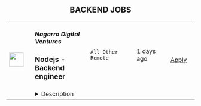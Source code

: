 <div align="center"><h2>BACKEND JOBS</h2></div><table><tr>
                <td width="100" height="100" rowspan="2">
                    <img src="https://wwr-pro.s3.amazonaws.com/logos/0081/6209/logo.gif" width="38px" height="auto">
                </td>
                <td width="300">
                    <h5>Nagarro Digital Ventures</h5>
                    <h3> Nodejs - Backend engineer</h3>
                </td>
                <td width="300">
                    <code>All Other Remote</code>
                </td>
                <td width="200">
                <text>1 days ago</text>
                </td>
                <td width="100" rowspan="2">
                <a href="https://weworkremotely.com/listings/nagarro-digital-ventures-nodejs-backend-engineer" align="right" target="_blank">Apply</a>
                </td>
            </tr>
            <tr>
                <td colspan="3">
                <details><summary>Description</summary>
                <img src="https://we-work-remotely.imgix.net/logos/0081/6209/logo.gif?ixlib=rails-4.0.0&w=50&h=50&dpr=2&fit=fill&auto=compress" />

<p>
  <strong>Headquarters:</strong> United States
    <br /><strong>URL:</strong> <a href="https://www.nagarro.com">https://www.nagarro.com</a>
</p>

<p>👋🏼 We're Nagarro.<br><br>We are a Digital Product Engineering company that is scaling engineering in 2022 in a big way! We build products and experiences that inspire, excite, and delight. We work at scale — across all devices and digital mediums, and our people exist everywhere in the world (in 28 countries, to be exact). We're looking for a full-time Software engineer to join our Digital Ventures business unit that brings our incredible software product experience to larger companies like Verizon, Google, Twitter, Sony, L'Oréal — and we do this all with a fully remote team. That's where you come in. We are growing our team of Product engineering experts, and we're looking for people who share our passion for building software people love.</p>
<p><strong>Requirements</strong></p>
<p>As a Backend Engineer you will be expected to be a full life cycle engineer, and also perform peer code reviews and work collaboratively with your team and across teams to drive initiatives/features. This is a hands-on position where you will do everything from designing and building components and cutting-edge features to formulating strategy and direction within the project. You need to not only be a top developer with solid programming skills and a stellar record of delivery but also excel at communication and customer obsession. You are expected to be independent yet collaborative ensuring that your deliverables fit into the overall team's commitments.  </p>
<p><br></p>
<p><strong><strong>Ideally, you will have</strong> </strong></p>
<ul> <li>Solid computer science fundamentals </li> <li>Extensive experience in building backend systems </li> <li>In-depth knowledge of JavaScript and Nodejs </li> <li>Experience with relational databases such as PostgreSQL or MySQL </li> <li>Experience working on and/or with containerization technologies such as Docker, and Kubernetes </li> <li>Familiar with cloud services platforms such as AWS, GCP, or Azure </li> <li>Experience in using and administering *nix systems like GNU/Linux &amp; Mac OS X. </li> <li>5+ years of professional programming experience with a proven track record of on-time delivery </li> <li>Proficient with programming paradigms such as functional, object-oriented, and procedural </li> <li>Write better, generalised and testable code </li> <li>Have <a href="https://twitter.com/aatifh/status/1185200527681830913?s=20" class="external">entrepreneurial mindset</a> </li> <li>Some exposure to functional programming is a plus </li> </ul>
<p><br></p>
<p><strong>Benefits</strong></p>
<ul> <li>An exciting engineering career with a growing company </li> <li>Work on some exciting and challenging projects </li> <li>Competitive salary and bonuses packages. </li> <li>Work from anywhere (yes, even after covid) </li> <li>We care about having a fantastic culture optimized for doing our best as a team and individuals (not just lip-service). </li> <li>No middle managers - we love non-pyramid-style management hierarchy </li> </ul>

<p><strong>To apply:</strong> <a href="https://weworkremotely.com/remote-jobs/nagarro-digital-ventures-nodejs-backend-engineer">https://weworkremotely.com/remote-jobs/nagarro-digital-ventures-nodejs-backend-engineer</a></p>

                </details>
                </td>
            </tr>,<tr>
                <td width="100" height="100" rowspan="2">
                    <img src="https://weworkremotely.com/assets/IsotypeV2-1ebe3dd57673f3e8d02b7490bc0faaef55d6a95d3a4aaf17298bd3ed503ae7fe.svg" width="38px" height="auto">
                </td>
                <td width="300">
                    <h5>Argyle</h5>
                    <h3> Backend Engineer</h3>
                </td>
                <td width="300">
                    <code>Back-End Programming</code>
                </td>
                <td width="200">
                <text>64 days ago</text>
                </td>
                <td width="100" rowspan="2">
                <a href="https://weworkremotely.com/remote-jobs/argyle-backend-engineer" align="right" target="_blank">Apply</a>
                </td>
            </tr>
            <tr>
                <td colspan="3">
                <details><summary>Description</summary>
                

<p>
  <strong>Headquarters:</strong> Remote
    <br /><strong>URL:</strong> <a href="https://argyle.com/">https://argyle.com/</a>
</p>

<div>
<br>Argyle is a fast-growing, remote-first Series B startup solving a systemic data problem.<br><br>
</div><div>
<br>Underneath the consumer finance industry’s decisions and processes is static, analog documentation—things like credit reports and paystubs—designed decades ago for a world that no longer exists. Meanwhile, credit bureaus buy, move, store, and sell consumers’ data without their knowledge or consent.<br><br>
</div><div>
<br>The result? A labyrinth of manual workflows and shortsighted underwriting models that obstruct financial access, compound operational costs, and impede innovation.<br><br>
</div><div>
<br>The solution is Argyle. We’re a real-time income data platform that lets our end-users instantly connect their employment records to apps and websites, so they can access and qualify for the financial resources they need to get ahead. Providers benefit from streamlined workflows and enhanced visibility that reduce costs and risk across the user journey.<br><br>
</div><div>
<br>Our mission is to give consumers the means to exercise ownership over their income, employment, and identity data in order to create a more equal, efficient, and effective financial system for everybody.<br><br>
</div><div>
<br>If you’re looking to join a fun and ambitious group of people working remotely across dozens of countries, apply today.<br><br>
</div><div>
<strong><br>About the team<br></strong><br>
</div><div>
<br>The Systems Build at Argyle focuses on creating a modern architecture and software development practice to support rapid feature development. To join the team, you will have a strong software engineering background, have worked on systems with stringent uptime and security requirements, and may have led teams of engineers.<br><br>
</div><div>
<strong><br>What will you do?<br></strong><br>
</div><ul>
<li>Design, build and maintain APIs, services, and systems across Argyle's engineering teams</li>
<li>Debug production issues across services and multiple levels of the stack</li>
<li>Work with engineers across the company to build new features at large-scale</li>
</ul><div>
<strong><br>You will also be involved in<br></strong><br>
</div><ul>
<li>Managing k8s clusters with GitOps driven approach</li>
<li>Operating databases with large datasets</li>
<li>Concurrent systems programming</li>
</ul><div>
<strong><br>What are we looking for?<br></strong><br>
</div><ul>
<li>Experience and a big passion for API design, scalability, performance, and end-to-end ownership</li>
<li>Strong experience in Java</li>
<li>Experience with Event-Driven Architecture</li>
<li>You hold yourself and others to a high bar when working with production systems</li>
<li>You take pride in working on projects to successful completion involving a wide variety of technologies and systems</li>
<li>You thrive in a collaborative environment involving different stakeholders and subject matter experts</li>
</ul><div>
<strong><br>Why Argyle?<br></strong><br>
</div><ul>
<li>Remote first company</li>
<li>International environment</li>
<li>Flexible working hours</li>
<li>Stock Options</li>
<li>Flexible vacation leave</li>
<li>$1000 after a month of employment to set up your home office.</li>
<li>MacBook</li>
<li>Annual company performance bonus</li>
</ul><div>
<br>Argyle embraces diversity and equal opportunity. We are committed to building a team that represents a variety of backgrounds, perspectives, and skills. We believe the more inclusive we are, the better our company will be.<br><br>
</div>

<p><strong>To apply:</strong> <a href="https://weworkremotely.com/remote-jobs/argyle-backend-engineer">https://weworkremotely.com/remote-jobs/argyle-backend-engineer</a></p>

                </details>
                </td>
            </tr></table>